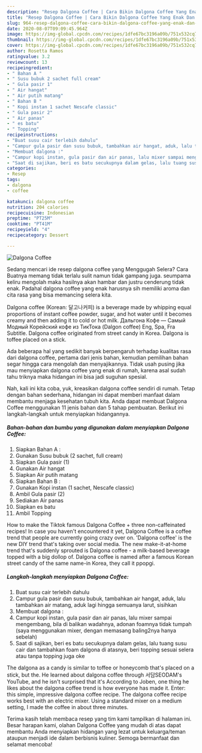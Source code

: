 ```yaml
---
description: "Resep Dalgona Coffee | Cara Bikin Dalgona Coffee Yang Enak Dan Mudah"
title: "Resep Dalgona Coffee | Cara Bikin Dalgona Coffee Yang Enak Dan Mudah"
slug: 964-resep-dalgona-coffee-cara-bikin-dalgona-coffee-yang-enak-dan-mudah
date: 2020-08-07T09:09:45.964Z
image: https://img-global.cpcdn.com/recipes/1dfe67bc3196a09b/751x532cq70/dalgona-coffee-foto-resep-utama.jpg
thumbnail: https://img-global.cpcdn.com/recipes/1dfe67bc3196a09b/751x532cq70/dalgona-coffee-foto-resep-utama.jpg
cover: https://img-global.cpcdn.com/recipes/1dfe67bc3196a09b/751x532cq70/dalgona-coffee-foto-resep-utama.jpg
author: Rosetta Ramos
ratingvalue: 3.2
reviewcount: 13
recipeingredient:
- " Bahan A "
- " Susu bubuk 2 sachet full cream"
- " Gula pasir 1"
- " Air hangat"
- " Air putih matang"
- " Bahan B "
- " Kopi instan 1 sachet Nescafe classic"
- " Gula pasir 2"
- " Air panas"
- " es batu"
- " Topping"
recipeinstructions:
- "Buat susu cair terlebih dahulu"
- "Campur gula pasir dan susu bubuk, tambahkan air hangat, aduk, lalu tambahkan air matang, aduk lagi hingga semuanya larut, sisihkan"
- "Membuat dalgona :"
- "Campur kopi instan, gula pasir dan air panas, lalu mixer sampai mengembang, bila di balikan wadahnya, adonan foamnya tidak tumpah (saya menggunakan mixer, dengan memasang baling2nya hanya sebelah)"
- "Saat di sajikan, beri es batu secukupnya dalam gelas, lalu tuang susu cair dan tambahkan foam dalgona di atasnya, beri topping sesuai selera atau tanpa topping juga oke"
categories:
- Resep
tags:
- dalgona
- coffee

katakunci: dalgona coffee 
nutrition: 204 calories
recipecuisine: Indonesian
preptime: "PT25M"
cooktime: "PT41M"
recipeyield: "4"
recipecategory: Dessert

---
```



![Dalgona Coffee](https://img-global.cpcdn.com/recipes/1dfe67bc3196a09b/751x532cq70/dalgona-coffee-foto-resep-utama.jpg)

Sedang mencari ide resep dalgona coffee yang Menggugah Selera? Cara Buatnya memang tidak terlalu sulit namun tidak gampang juga. seumpama keliru mengolah maka hasilnya akan hambar dan justru cenderung tidak enak. Padahal dalgona coffee yang enak harusnya sih memiliki aroma dan cita rasa yang bisa memancing selera kita.

Dalgona coffee (Korean: 달고나커피) is a beverage made by whipping equal proportions of instant coffee powder, sugar, and hot water until it becomes creamy and then adding it to cold or hot milk. Дальгона Кофе — Самый Модный Корейский кофе из ТикТока (Dalgon coffee) Eng, Spa, Fra Subtitle. Dalgona coffee originated from street candy in Korea. Dalgona is toffee placed on a stick.

Ada beberapa hal yang sedikit banyak berpengaruh terhadap kualitas rasa dari dalgona coffee, pertama dari jenis bahan, kemudian pemilihan bahan segar hingga cara mengolah dan menyajikannya. Tidak usah pusing jika mau menyiapkan dalgona coffee yang enak di rumah, karena asal sudah tahu triknya maka hidangan ini bisa jadi suguhan spesial.


Nah, kali ini kita coba, yuk, kreasikan dalgona coffee sendiri di rumah. Tetap dengan bahan sederhana, hidangan ini dapat memberi manfaat dalam membantu menjaga kesehatan tubuh kita. Anda dapat membuat Dalgona Coffee menggunakan 11 jenis bahan dan 5 tahap pembuatan. Berikut ini langkah-langkah untuk menyiapkan hidangannya.

<!--inarticleads1-->

##### Bahan-bahan dan bumbu yang digunakan dalam menyiapkan Dalgona Coffee:

1. Siapkan  Bahan A :
1. Gunakan  Susu bubuk (2 sachet, full cream)
1. Siapkan  Gula pasir (1)
1. Gunakan  Air hangat
1. Siapkan  Air putih matang
1. Siapkan  Bahan B :
1. Gunakan  Kopi instan (1 sachet, Nescafe classic)
1. Ambil  Gula pasir (2)
1. Sediakan  Air panas
1. Siapkan  es batu
1. Ambil  Topping


How to make the Tiktok famous Dalgona Coffee + three non-caffeinated recipes! In case you haven&#39;t encountered it yet, Dalgona Coffee is a coffee trend that people are currently going crazy over on. &#39;Dalgona coffee&#39; is the new DIY trend that&#39;s taking over social media. The new make-it-at-home trend that&#39;s suddenly sprouted is Dalgona coffee - a milk-based beverage topped with a big dollop of. Dalgona coffee is named after a famous Korean street candy of the same name-in Korea, they call it ppopgi. 

<!--inarticleads2-->

##### Langkah-langkah menyiapkan Dalgona Coffee:

1. Buat susu cair terlebih dahulu
1. Campur gula pasir dan susu bubuk, tambahkan air hangat, aduk, lalu tambahkan air matang, aduk lagi hingga semuanya larut, sisihkan
1. Membuat dalgona :
1. Campur kopi instan, gula pasir dan air panas, lalu mixer sampai mengembang, bila di balikan wadahnya, adonan foamnya tidak tumpah (saya menggunakan mixer, dengan memasang baling2nya hanya sebelah)
1. Saat di sajikan, beri es batu secukupnya dalam gelas, lalu tuang susu cair dan tambahkan foam dalgona di atasnya, beri topping sesuai selera atau tanpa topping juga oke


The dalgona as a candy is similar to toffee or honeycomb that&#39;s placed on a stick, but the. He learned about dalgona coffee through 서담SEODAM&#39;s YouTube, and he isn&#39;t surprised that it&#39;s According to Joben, one thing he likes about the dalgona coffee trend is how everyone has made it. Enter: this simple, impressive dalgona coffee recipe. The dalgona coffee recipe works best with an electric mixer. Using a standard mixer on a medium setting, I made the coffee in about three minutes. 

Terima kasih telah membaca resep yang tim kami tampilkan di halaman ini. Besar harapan kami, olahan Dalgona Coffee yang mudah di atas dapat membantu Anda menyiapkan hidangan yang lezat untuk keluarga/teman ataupun menjadi ide dalam berbisnis kuliner. Semoga bermanfaat dan selamat mencoba!
